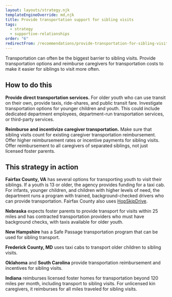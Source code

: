 ```yaml
---
layout: layouts/strategy.njk
templateEngineOverride: md,njk
title: Provide transportation support for sibling visits
tags:
  - strategy
  - supportive-relationships
order: "6"
redirectFrom: /recommendations/provide-transportation-for-sibling-visits/
---
```

Transportation can often be the biggest barrier to sibling visits. Provide transportation options and reimburse caregivers for transportation costs to make it easier for siblings to visit more often.

## How to do this

**Provide direct transportation services.** For older youth who can use transit on their own, provide taxis, ride-shares, and public transit fare. Investigate transportation options for younger children and youth. This could include dedicated department employees, department-run transportation services, or third-party services.

**Reimburse and incentivize caregiver transportation.** Make sure that sibling visits count for existing caregiver transportation reimbursement. Offer higher reimbursement rates or incentive payments for sibling visits. Offer reimbursement to all caregivers of separated siblings, not just licensed foster parents.

## This strategy in action

**Fairfax County, VA** has several options for transporting youth to visit their siblings. If a youth is 13 or older, the agency provides funding for a taxi cab. For infants, younger children, and children with higher levels of need, the department runs a program with trained, background-checked drivers who can provide transportation. Fairfax County also uses [HopSkipDrive](https://www.hopskipdrive.com/).

**Nebraska** expects foster parents to provide transport for visits within 25 miles and has contracted transportation providers who must have background checks, with taxis available for older youth.

**New Hampshire** has a Safe Passage transportation program that can be used for sibling transport.

**Frederick County, MD** uses taxi cabs to transport older children to sibling visits.

**Oklahoma** and **South Carolina** provide transportation reimbursement and incentives for sibling visits.

**Indiana** reimburses licensed foster homes for transportation beyond 120 miles per month, including transport to sibling visits. For unlicensed kin caregivers, it reimburses for all miles traveled for sibling visits.
